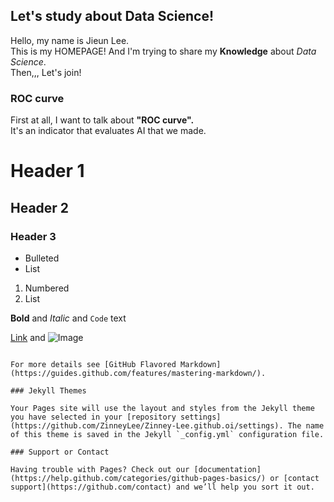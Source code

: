 ## Let's study about Data Science!

Hello, my name is Jieun Lee.  
This is my HOMEPAGE! And I'm trying to share my **Knowledge** about *Data Science*.  
Then,,, Let's join!  

### ROC curve

First at all, I want to talk about **"ROC curve".**   
It's an indicator that evaluates AI that we made.  

# Header 1
## Header 2
### Header 3

- Bulleted
- List

1. Numbered
2. List

**Bold** and _Italic_ and `Code` text

[Link](url) and ![Image](src)
```

For more details see [GitHub Flavored Markdown](https://guides.github.com/features/mastering-markdown/).

### Jekyll Themes

Your Pages site will use the layout and styles from the Jekyll theme you have selected in your [repository settings](https://github.com/ZinneyLee/Zinney-Lee.github.oi/settings). The name of this theme is saved in the Jekyll `_config.yml` configuration file.

### Support or Contact

Having trouble with Pages? Check out our [documentation](https://help.github.com/categories/github-pages-basics/) or [contact support](https://github.com/contact) and we’ll help you sort it out.
